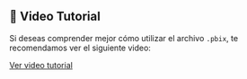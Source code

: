 ## 🎥 Video Tutorial

Si deseas comprender mejor cómo utilizar el archivo `.pbix`, te recomendamos ver el siguiente video:

[Ver video tutorial](https://drive.google.com/file/d/1SxhD3fdlVudAwlTcWPvKyTnCQDm_0c_V/view?usp=drive_link)
